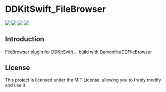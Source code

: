 # DDKitSwift_FileBrowser


![](https://img.shields.io/badge/CocoaPods-supported-brightgreen) ![](https://img.shields.io/badge/Swift-5.0-brightgreen) ![](https://img.shields.io/badge/License-MIT-brightgreen) ![](https://img.shields.io/badge/version-iOS12.0-brightgreen)

## Introduction

FileBrowser plugin for [DDKitSwift](https://github.com/DamonHu/DDKitSwift)， build with [DamonHu/DDFileBrowser](https://github.com/DamonHu/DDFileBrowser)

## License

This project is licensed under the MIT License, allowing you to freely modify and use it.
